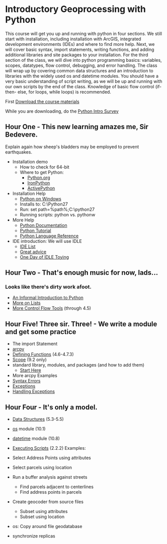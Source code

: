 # Introductory Geoprocessing with Python

This course will get you up and running with python in four sections. We still
start with installation, including installation with ArcGIS, integrated
development environments (IDEs) and where to find more help. Next, we will
cover basic syntax, import statements, writing functions, and adding
additional libraries and site packages to your installation. For the third
section of the class, we will dive into python programming basics: variables,
scopes, datatypes, flow control, debugging, and error handling. The class will
wrap up by covering common data structures and an introduction to libraries
with the widely used os and datetime modules. You should have a very basic
understanding of script writing, as we will be up and running with our own
scripts by the end of the class. Knowledge of basic flow control (if-then-
else, for loops, while loops) is recommended.

First [Download the course
materials](http://maptest.stlouisco.com/python/stlco.zip)

While you are downloading, do the [Python Intro
Survey](http://www.surveymonkey.com/s/HRY3YSK)

## Hour One - This new learning amazes me, Sir Bedevere.

Explain again how sheep's bladders may be employed to prevent earthquakes.

  * Installation demo
    * How to check for 64-bit
    * Where to get Python:
      * [Python.org](http://www.python.org/download/)
      * [IronPython](http://ironpython.codeplex.com/)
      * [ActivePython](http://www.activestate.com/activepython/downloads)
  * Installation Help
    * [Python on Windows](http://docs.python.org/2/using/windows.html)
    * Installs to: C:\Python27
    * Run: set path=%path%;C:\python27
    * Running scripts: python vs. pythonw
  * More Help
    * [Python Documentation](http://docs.python.org/2/contents.html)
    * [Python Tutorial](http://docs.python.org/2/tutorial/)
    * [Python Language Reference](http://docs.python.org/2/reference/index.html)
  * IDE introduction: We will use IDLE
    * [IDE List](http://wiki.python.org/moin/IntegratedDevelopmentEnvironments)
    * [Great advice](http://stackoverflow.com/questions/81584/what-ide-to-use-for-python)
    * [One Day of IDLE Toying](https://hkn.eecs.berkeley.edu/~dyoo/python/idle_intro/index.html)

## Hour Two - That's enough music for now, lads...
### Looks like there's dirty work afoot.  
  
  * [An Informal Introduction to Python](http://docs.python.org/2/tutorial/introduction.html)
  * [More on Lists](http://docs.python.org/2/tutorial/datastructures.html#more-on-lists)
  * [More Control Flow Tools](http://docs.python.org/2/tutorial/controlflow.html) (through 4.5)

## Hour Five! Three sir. Three! - We write a module and get some practice

  * The import Statement
  * [arcpy](http://resources.arcgis.com/en/help/main/10.1/index.html#//000v00000001000000)
  * [Defining Functions](http://docs.python.org/2/tutorial/controlflow.html#defining-functions) (4.6-4.7.3)
  * [Scope](http://docs.python.org/2/tutorial/classes.html) (9.2 only)
  * standard library, modules, and packages (and how to add them)
    * [Start Here](http://docs.python.org/2/tutorial/modules.html)
  * More arcpy Examples
  * [Syntax Errors](http://docs.python.org/2/tutorial/errors.html#syntax-errors)
  * [Exceptions](http://docs.python.org/2/tutorial/errors.html#exceptions)
  * [Handling Exceptions](http://docs.python.org/2/tutorial/errors.html#handling-exceptions)

## Hour Four - It's only a model.

  * [Data Structures](http://docs.python.org/2/tutorial/datastructures.html#tuples-and-sequences) (5.3-5.5)
  * [os](http://docs.python.org/2/tutorial/stdlib.html#operating-system-interface) module (10.1)
  * [datetime](http://docs.python.org/2/tutorial/stdlib.html#dates-and-times) module (10.8)
  * [Executing Scripts](http://docs.python.org/2/tutorial/interpreter.html#executable-python-scripts) (2.2.2)
Examples:

  * Select Address Points using attributes
  * Select parcels using location
  * Run a buffer analysis against streets
    * Find parcels adjacent to centerlines
    * Find address points in parcels
  * Create geocoder from source files
    * Subset using attributes
    * Subset using location
  * os: Copy around file geodatabase
  * synchronize replicas

